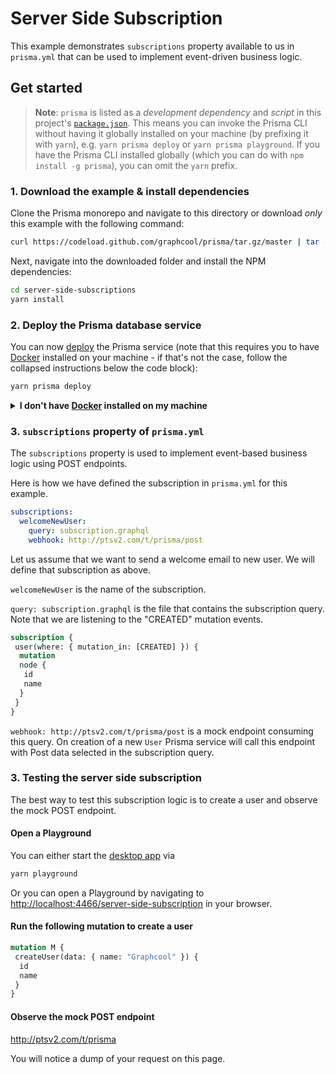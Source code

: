 # Server Side Subscription

This example demonstrates `subscriptions` property available to us in `prisma.yml` that can be used to implement event-driven business logic.

## Get started

> **Note**: `prisma` is listed as a _development dependency_ and _script_ in this project's [`package.json`](./package.json). This means you can invoke the Prisma CLI without having it globally installed on your machine (by prefixing it with `yarn`), e.g. `yarn prisma deploy` or `yarn prisma playground`. If you have the Prisma CLI installed globally (which you can do with `npm install -g prisma`), you can omit the `yarn` prefix.

### 1. Download the example & install dependencies

Clone the Prisma monorepo and navigate to this directory or download _only_ this example with the following command:

```sh
curl https://codeload.github.com/graphcool/prisma/tar.gz/master | tar -xz --strip=2 prisma-master/examples/server-side-subscriptions
```

Next, navigate into the downloaded folder and install the NPM dependencies:

```sh
cd server-side-subscriptions
yarn install
```

### 2. Deploy the Prisma database service

You can now [deploy](https://www.prisma.io/docs/reference/cli-command-reference/database-service/prisma-deploy-kee1iedaov) the Prisma service (note that this requires you to have [Docker](https://www.docker.com) installed on your machine - if that's not the case, follow the collapsed instructions below the code block):

```sh
yarn prisma deploy
```

<details>
 <summary><strong>I don't have <a href="https://www.docker.com">Docker</a> installed on my machine</strong></summary>

To deploy your service to a demo server (rather than locally with Docker), please follow [this link](https://www.prisma.io/docs/quickstart/).

</details>

### 3. `subscriptions` property of `prisma.yml`

The `subscriptions` property is used to implement event-based business logic using POST endpoints.

Here is how we have defined the subscription in `prisma.yml` for this example.

```yml
subscriptions:
  welcomeNewUser:
    query: subscription.graphql
    webhook: http://ptsv2.com/t/prisma/post
```

Let us assume that we want to send a welcome email to new user. We will define that subscription as above.

`welcomeNewUser` is the name of the subscription.

`query: subscription.graphql` is the file that contains the subscription query. Note that we are listening to the "CREATED" mutation events.

```graphql
subscription {
 user(where: { mutation_in: [CREATED] }) {
  mutation
  node {
   id
   name
  }
 }
}
```

`webhook: http://ptsv2.com/t/prisma/post` is a mock endpoint consuming this query. On creation of a new `User` Prisma service will call this endpoint with Post data selected in the subscription query.

### 3. Testing the server side subscription

The best way to test this subscription logic is to create a user and observe the mock POST endpoint.

#### Open a Playground

You can either start the [desktop app](https://github.com/graphcool/graphql-playground) via

```sh
yarn playground
```

Or you can open a Playground by navigating to [http://localhost:4466/server-side-subscription](http://localhost:4466/server-side-subscription) in your browser.

#### Run the following mutation to create a user

```graphql
mutation M {
 createUser(data: { name: "Graphcool" }) {
  id
  name
 }
}
```

#### Observe the mock POST endpoint

http://ptsv2.com/t/prisma

You will notice a dump of your request on this page.
